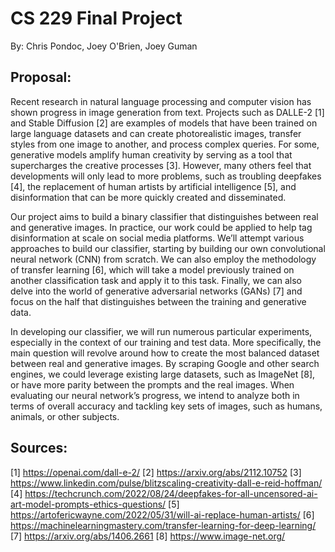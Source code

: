 # CS 229 Final Project
By: Chris Pondoc, Joey O'Brien, Joey Guman

## Proposal:
Recent research in natural language processing and computer vision has shown progress in image generation from text. Projects such as DALLE-2 [1] and Stable Diffusion [2] are examples of models that have been trained on large language datasets and can create photorealistic images, transfer styles from one image to another, and process complex queries. For some, generative models amplify human creativity by serving as a tool that supercharges the creative processes [3]. However, many others feel that developments will only lead to more problems, such as troubling deepfakes [4], the replacement of human artists by artificial intelligence [5], and disinformation that can be more quickly created and disseminated.

Our project aims to build a binary classifier that distinguishes between real and generative images. In practice, our work could be applied to help tag disinformation at scale on social media platforms. We’ll attempt various approaches to build our classifier, starting by building our own convolutional neural network (CNN) from scratch. We can also employ the methodology of transfer learning [6], which will take a model previously trained on another classification task and apply it to this task. Finally, we can also delve into the world of generative adversarial networks (GANs) [7] and focus on the half that distinguishes between the training and generative data.

In developing our classifier, we will run numerous particular experiments, especially in the context of our training and test data. More specifically, the main question will revolve around how to create the most balanced dataset between real and generative images. By scraping Google and other search engines, we could leverage existing large datasets, such as ImageNet [8], or have more parity between the prompts and the real images. When evaluating our neural network’s progress, we intend to analyze both in terms of overall accuracy and tackling key sets of images, such as humans, animals, or other subjects.

## Sources:
[1] https://openai.com/dall-e-2/
[2] https://arxiv.org/abs/2112.10752
[3] https://www.linkedin.com/pulse/blitzscaling-creativity-dall-e-reid-hoffman/
[4] https://techcrunch.com/2022/08/24/deepfakes-for-all-uncensored-ai-art-model-prompts-ethics-questions/
[5] https://artofericwayne.com/2022/05/31/will-ai-replace-human-artists/
[6] https://machinelearningmastery.com/transfer-learning-for-deep-learning/
[7] https://arxiv.org/abs/1406.2661
[8] https://www.image-net.org/
